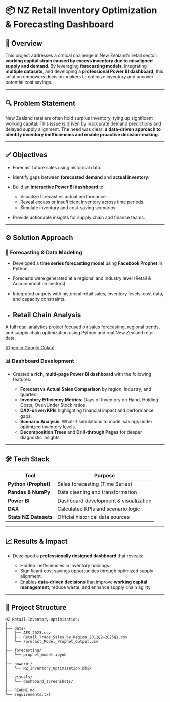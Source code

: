 # 📦 NZ Retail Inventory Optimization & Forecasting Dashboard

## 🧩 Overview

This project addresses a critical challenge in New Zealand’s retail sector: **working capital strain caused by excess inventory due to misaligned supply and demand**. By leveraging **forecasting models**, integrating **multiple datasets**, and developing a **professional Power BI dashboard**, this solution empowers decision-makers to optimize inventory and uncover potential cost savings.

---

## 🔍 Problem Statement

New Zealand retailers often hold surplus inventory, tying up significant working capital. This issue is driven by inaccurate demand predictions and delayed supply alignment. The need was clear: **a data-driven approach to identify inventory inefficiencies and enable proactive decision-making**.

---

## ✅ Objectives

* Forecast future sales using historical data.
* Identify gaps between **forecasted demand** and **actual inventory**.
* Build an **interactive Power BI dashboard** to:

  * Visualize forecast vs actual performance.
  * Reveal excess or insufficient inventory across time periods.
  * Simulate inventory and cost-saving scenarios.
* Provide actionable insights for supply chain and finance teams.

---

## ⚙️ Solution Approach

### 🧠 Forecasting & Data Modeling

* Developed a **time series forecasting model** using **Facebook Prophet** in Python.
* Forecasts were generated at a regional and industry level (Retail & Accommodation sectors).
* Integrated outputs with historical retail sales, inventory levels, cost data, and capacity constraints.

* ## Retail Chain Analysis

A full retail analytics project focused on sales forecasting, regional trends, and supply chain optimization using Python and real New Zealand retail data.

[[Open In Google Colab](https://colab.research.google.com/drive/1HNeipCXFOV6OaLeO5Z4xd4KLEWg9W5DY?usp=sharing)]


### 📊 Dashboard Development

* Created a **rich, multi-page Power BI dashboard** with the following features:

  * **Forecast vs Actual Sales Comparison** by region, industry, and quarter.
  * **Inventory Efficiency Metrics**: Days of Inventory on Hand, Holding Costs, Over/Under Stock ratios.
  * **DAX-driven KPIs** highlighting financial impact and performance gaps.
  * **Scenario Analysis**: What-if simulations to model savings under optimized inventory levels.
  * **Decomposition Trees** and **Drill-through Pages** for deeper diagnostic insights.

---

## 🛠 Tech Stack

| Tool                  | Purpose                               |
| --------------------- | ------------------------------------- |
| **Python (Prophet)**  | Sales forecasting (Time Series)       |
| **Pandas & NumPy**    | Data cleaning and transformation      |
| **Power BI**          | Dashboard development & visualization |
| **DAX**               | Calculated KPIs and scenario logic    |
| **Stats NZ Datasets** | Official historical data sources      |

---

## 📈 Results & Impact

* Developed a **professionally designed dashboard** that reveals:

  * Hidden inefficiencies in inventory holdings.
  * Significant cost savings opportunities through optimized supply alignment.
  * Enables **data-driven decisions** that improve **working capital management**, reduce waste, and enhance supply chain agility.

---

## 📂 Project Structure

```
NZ-Retail-Inventory-Optimization/
│
├── data/
│   ├── AES_2023.csv
│   ├── Retail_Trade_Sales_by_Region_2011Q2–2025Q1.csv
│   └── Forecast_Model_Prophet_Output.csv
│
├── forecasting/
│   └── prophet_model.ipynb
│
├── powerbi/
│   └── NZ_Inventory_Optimization.pbix
│
├── visuals/
│   └── dashboard_screenshots/
│
├── README.md
└── requirements.txt
```
